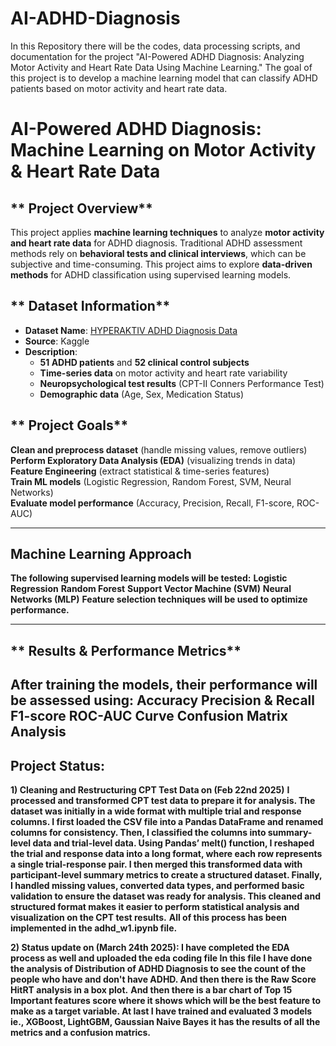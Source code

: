 # AI-ADHD-Diagnosis
In this Repository there will be the codes, data processing scripts, and documentation for the project "AI-Powered ADHD Diagnosis: Analyzing Motor Activity and Heart Rate Data Using Machine Learning." The goal of this project is to develop a machine learning model that can classify ADHD patients based on motor activity and heart rate data.
# AI-Powered ADHD Diagnosis: Machine Learning on Motor Activity & Heart Rate Data

## ** Project Overview**
This project applies **machine learning techniques** to analyze **motor activity and heart rate data** for ADHD diagnosis. Traditional ADHD assessment methods rely on **behavioral tests and clinical interviews**, which can be subjective and time-consuming. This project aims to explore **data-driven methods** for ADHD classification using supervised learning models.

## ** Dataset Information**
- **Dataset Name**: [HYPERAKTIV ADHD Diagnosis Data](https://www.kaggle.com/datasets/arashnic/adhd-diagnosis-data)
- **Source**: Kaggle  
- **Description**:  
  - **51 ADHD patients** and **52 clinical control subjects**  
  - **Time-series data** on motor activity and heart rate variability  
  - **Neuropsychological test results** (CPT-II Conners Performance Test)  
  - **Demographic data** (Age, Sex, Medication Status)  

## ** Project Goals**
**Clean and preprocess dataset** (handle missing values, remove outliers)  
**Perform Exploratory Data Analysis (EDA)** (visualizing trends in data)  
**Feature Engineering** (extract statistical & time-series features)  
**Train ML models** (Logistic Regression, Random Forest, SVM, Neural Networks)  
**Evaluate model performance** (Accuracy, Precision, Recall, F1-score, ROC-AUC)  

---
## **Machine Learning Approach**
**The following supervised learning models will be tested:**
**Logistic Regression**
**Random Forest**
**Support Vector Machine (SVM)**
**Neural Networks (MLP)**
**Feature selection techniques will be used to optimize performance.**

---
## ** Results & Performance Metrics**
**After training the models, their performance will be assessed using:**
**Accuracy**
**Precision & Recall**
**F1-score**
**ROC-AUC Curve**
**Confusion Matrix Analysis**
---
## **Project Status:**
**1) Cleaning and Restructuring CPT Test Data on (Feb 22nd 2025)**
**I processed and transformed CPT test data to prepare it for analysis. The dataset was initially in a wide format with multiple trial and response columns. I first loaded the CSV file into a Pandas DataFrame and renamed columns for consistency. Then, I classified the columns into summary-level data and trial-level data. Using Pandas’ melt() function, I reshaped the trial and response data into a long format, where each row represents a single trial-response pair. I then merged this transformed data with participant-level summary metrics to create a structured dataset. Finally, I handled missing values, converted data types, and performed basic validation to ensure the dataset was ready for analysis. This cleaned and structured format makes it easier to perform statistical analysis and visualization on the CPT test results.**
****All of this process has been implemented in the adhd_w1.ipynb file.****

**2) Status update on (March 24th 2025): I have completed the EDA process as well and uploaded the eda coding file In this file I have done the analysis of Distribution of ADHD Diagnosis to see the count of the people who have and don't have ADHD. And then there is the Raw Score HitRT analysis in a box plot.**
**And then there is a bar chart of Top 15 Important features score where it shows which will be the best feature to make as a target variable. At last I have trained and evaluated 3 models ie., **XGBoost, LightGBM, Gaussian Naive Bayes** it has the results of all the metrics and a confusion matrics.**

 
